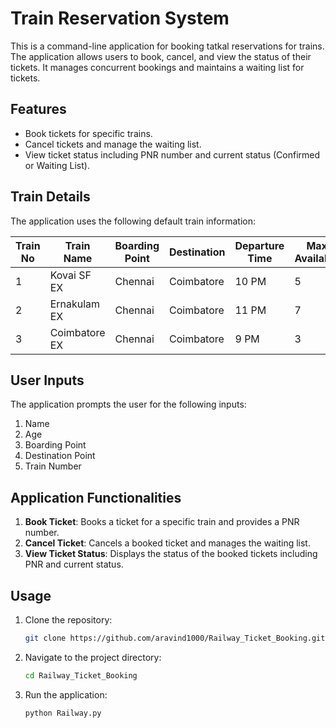 # Train Reservation System

This is a command-line application for booking tatkal reservations for trains. The application allows users to book, cancel, and view the status of their tickets. It manages concurrent bookings and maintains a waiting list for tickets.

## Features

- Book tickets for specific trains.
- Cancel tickets and manage the waiting list.
- View ticket status including PNR number and current status (Confirmed or Waiting List).

## Train Details

The application uses the following default train information:

| Train No | Train Name     | Boarding Point | Destination | Departure Time | Max Available |
|----------|----------------|----------------|-------------|----------------|---------------|
| 1        | Kovai SF EX    | Chennai        | Coimbatore  | 10 PM          | 5             |
| 2        | Ernakulam EX   | Chennai        | Coimbatore  | 11 PM          | 7             |
| 3        | Coimbatore EX  | Chennai        | Coimbatore  | 9 PM           | 3             |

## User Inputs

The application prompts the user for the following inputs:

1. Name
2. Age
3. Boarding Point
4. Destination Point
5. Train Number

## Application Functionalities

1. **Book Ticket**: Books a ticket for a specific train and provides a PNR number.
2. **Cancel Ticket**: Cancels a booked ticket and manages the waiting list.
3. **View Ticket Status**: Displays the status of the booked tickets including PNR and current status.

## Usage

1. Clone the repository:
    ```bash
    git clone https://github.com/aravind1000/Railway_Ticket_Booking.git
    ```

2. Navigate to the project directory:
    ```bash
    cd Railway_Ticket_Booking
    ```

3. Run the application:
    ```bash
    python Railway.py
    ```




